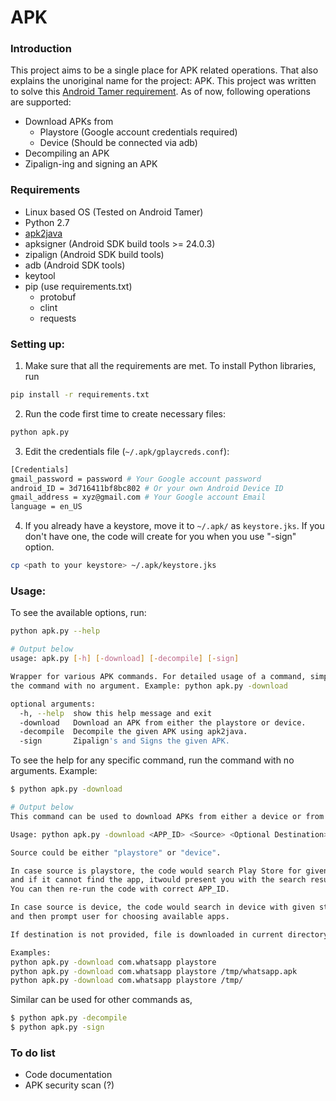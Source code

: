 # APK

### Introduction

This project aims to be a single place for APK related operations. That also explains the unoriginal name for the project: APK. This project was written to solve this [Android Tamer requirement](https://github.com/AndroidTamer/Tools_Repository/issues/41). As of now, following operations are supported:

- Download APKs from
    - Playstore (Google account credentials required)
    - Device (Should be connected via adb)
- Decompiling an APK
- Zipalign-ing and signing an APK


### Requirements
- Linux based OS (Tested on Android Tamer)
- Python 2.7
- [apk2java](https://github.com/AndroidTamer/apk2java)
- apksigner (Android SDK build tools >= 24.0.3)
- zipalign (Android SDK build tools)
- adb (Android SDK tools)
- keytool 
- pip (use requirements.txt)
    - protobuf
    - clint
    - requests


### Setting up:

1. Make sure that all the requirements are met. To install Python libraries, run
```bash
pip install -r requirements.txt
```
2. Run the code first time to create necessary files:
```bash
python apk.py
```

3. Edit the credentials file (`~/.apk/gplaycreds.conf`):
```bash
[Credentials]
gmail_password = password # Your Google account password
android_ID = 3d716411bf8bc802 # Or your own Android Device ID
gmail_address = xyz@gmail.com # Your Google account Email
language = en_US 
```

4. If you already have a keystore, move it to `~/.apk/` as `keystore.jks`. If you don't have one, the code will create for you when you use "-sign" option.
```bash
cp <path to your keystore> ~/.apk/keystore.jks
```

### Usage:

To see the available options, run:
```bash
python apk.py --help

# Output below
usage: apk.py [-h] [-download] [-decompile] [-sign]

Wrapper for various APK commands. For detailed usage of a command, simply run
the command with no argument. Example: python apk.py -download

optional arguments:
  -h, --help  show this help message and exit
  -download   Download an APK from either the playstore or device.
  -decompile  Decompile the given APK using apk2java.
  -sign       Zipalign's and Signs the given APK.
```

To see the help for any specific command, run the command with no arguments. Example:
```bash
$ python apk.py -download

# Output below
This command can be used to download APKs from either a device or from the Playstore.

Usage: python apk.py -download <APP_ID> <Source> <Optional Destination>

Source could be either "playstore" or "device".

In case source is playstore, the code would search Play Store for given string,
and if it cannot find the app, itwould present you with the search result. 
You can then re-run the code with correct APP_ID.

In case source is device, the code would search in device with given string,
and then prompt user for choosing available apps.

If destination is not provided, file is downloaded in current directory.

Examples: 
python apk.py -download com.whatsapp playstore
python apk.py -download com.whatsapp playstore /tmp/whatsapp.apk
python apk.py -download com.whatsapp playstore /tmp/

```

Similar can be used for other commands as,
```bash
$ python apk.py -decompile
$ python apk.py -sign
```

### To do list
- Code documentation
- APK security scan (?)